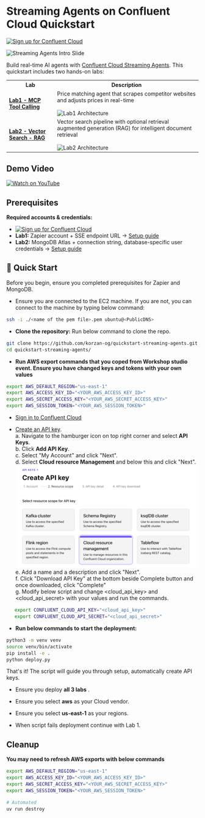 # Streaming Agents on Confluent Cloud Quickstart

[![Sign up for Confluent Cloud](https://img.shields.io/badge/Sign%20up%20for%20Confluent%20Cloud-007BFF?style=for-the-badge&logo=apachekafka&logoColor=white)](https://www.confluent.io/get-started/?utm_campaign=tm.pmm_cd.q4fy25-quickstart-streaming-agents&utm_source=github&utm_medium=demo)

![Streaming Agents Intro Slide](./assets/streaming-agents-intro-slide.png)




Build real-time AI agents with [Confluent Cloud Streaming Agents](https://docs.confluent.io/cloud/current/ai/streaming-agents/overview.html). This quickstart includes two hands-on labs:

<table>
<tr>
<th width="25%">Lab</th>
<th width="75%">Description</th>
</tr>
<tr>
<td><a href="./LAB1-Walkthrough.md"><strong>Lab1 - MCP Tool Calling</strong></a></td>
<td>Price matching agent that scrapes competitor websites and adjusts prices in real-time<br><br><img src="./assets/lab1/lab1-architecture.png" alt="Lab1 Architecture"></td>
</tr>
<tr>
<td><a href="./LAB2-Walkthrough.md"><strong>Lab2 - Vector Search - RAG</strong></a></td>
<td>Vector search pipeline with optional retrieval augmented generation (RAG) for intelligent document retrieval<br><br><img src="./assets/lab2/mongodb/00_lab2_architecture.png" alt="Lab2 Architecture"></td>
</tr>
</table>

## Demo Video

[![Watch on YouTube](https://img.youtube.com/vi/F4bUUsVDBVE/hqdefault.jpg)](https://www.youtube.com/watch?v=F4bUUsVDBVE "Watch on YouTube")

## Prerequisites

**Required accounts & credentials:**

- [![Sign up for Confluent Cloud](https://img.shields.io/badge/Sign%20up%20for%20Confluent%20Cloud-007BFF?style=for-the-badge&logo=apachekafka&logoColor=white)](https://www.confluent.io/get-started/?utm_campaign=tm.pmm_cd.q4fy25-quickstart-streaming-agents&utm_source=github&utm_medium=demo)
- **Lab1:** Zapier account + SSE endpoint URL → [Setup guide](./LAB1-Walkthrough.md#zapier-mcp-server-setup)
- **Lab2:** MongoDB Atlas + connection string, database-specific user credentials → [Setup guide](./LAB2-Walkthrough.md#mongodb-atlas-setup)

## 🚀 Quick Start

Before you begin, ensure you completed prerequisites for Zapier and MongoDB.

* Ensure you are connected to the EC2 machine. If you are not, you can connect to the machine by typing below command:

```bash
ssh -i ./<name of the pem file>.pem ubuntu@<PublicDNS>
```


* **Clone the repository:**
   Run below command to clone the repo.

```bash
git clone https://github.com/korzan-og/quickstart-streaming-agents.git
cd quickstart-streaming-agents/
```

* **Run AWS export commands that you coped from Workshop studio event. Ensure you have changed keys and tokens with your own values**

```bash
export AWS_DEFAULT_REGION="us-east-1"
export AWS_ACCESS_KEY_ID="<YOUR_AWS_ACCESS_KEY_ID>"
export AWS_SECRET_ACCESS_KEY="<YOUR_AWS_SECRET_ACCESS_KEY>"
export AWS_SESSION_TOKEN="<YOUR_AWS_SESSION_TOKEN>"
```
* [Sign in to Confluent Cloud](https://confluent.cloud/auth_callback)

* [Create an API key](https://docs.confluent.io/cloud/current/security/authenticate/workload-identities/service-accounts/api-keys/manage-api-keys.html#add-an-api-key).<br>
         a. Navigate to the hamburger icon on top right corner and select **API Keys**.<br>
         b. Click **Add API Key**.<br>
         c. Select "My Account" and click "Next".<br>
         d. Select **Cloud resource Management** and below this and click "Next".<br>
         ![](/assets/apikey.png)
         e. Add a name and a description and click "Next".<br>
         f. Click "Download API Key" at the bottom beside Complete button and once downloaded, click "Complete"<br>
         g. Modify below script and change <cloud_api_key> and <cloud_api_secret> with your values and run the commands.
 ```bash
    export CONFLUENT_CLOUD_API_KEY="<cloud_api_key>"
    export CONFLUENT_CLOUD_API_SECRET="<cloud_api_secret>"
```


* **Run below commands to start the deployment:**

```bash
python3 -m venv venv
source venv/bin/activate
pip install -e .
python deploy.py
```

That's it! The script will guide you through setup, automatically create API keys. 

- Ensure you deploy **all 3 labs** .

- Ensure you select **aws** as your Cloud vendor.

- Ensure you select **us-east-1** as your regions.

* When script fails deployment continue with Lab 1.

## Cleanup

**You may need to refresh AWS exports with below commands**

```bash
export AWS_DEFAULT_REGION="us-east-1"
export AWS_ACCESS_KEY_ID="<YOUR_AWS_ACCESS_KEY_ID>"
export AWS_SECRET_ACCESS_KEY="<YOUR_AWS_SECRET_ACCESS_KEY>"
export AWS_SESSION_TOKEN="<YOUR_AWS_SESSION_TOKEN>"
```

```bash
# Automated
uv run destroy
```